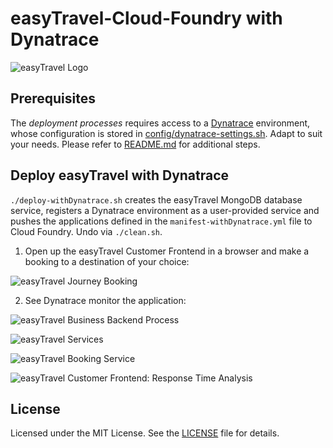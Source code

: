 # easyTravel-Cloud-Foundry with Dynatrace

![easyTravel Logo](https://github.com/dynatrace-innovationlab/easyTravel-Builder/blob/images/easyTravel-logo.png)

## Prerequisites

The *deployment processes* requires access to a [Dynatrace](http://www.dynatrace.com/en/ruxit/) environment, whose configuration is stored in [config/dynatrace-settings.sh](https://github.com/dynatrace-innovationlab/easyTravel-Cloud-Foundry/blob/master/config/dynatrace-settings.sh). Adapt to suit your needs. Please refer to [README.md](https://github.com/dynatrace-innovationlab/easyTravel-Cloud-Foundry/blob/master/README.md) for additional steps.

## Deploy easyTravel with Dynatrace

`./deploy-withDynatrace.sh` creates the easyTravel MongoDB database service, registers a Dynatrace environment as a user-provided service and pushes the applications defined in the `manifest-withDynatrace.yml` file to Cloud Foundry. Undo via `./clean.sh`.

1) Open up the easyTravel Customer Frontend in a browser and make a booking to a destination of your choice:

![easyTravel Journey Booking](https://github.com/dynatrace-innovationlab/easyTravel-Cloud-Foundry/blob/images/easytravel-booking.png)

2) See Dynatrace monitor the application:

![easyTravel Business Backend Process](https://github.com/dynatrace-innovationlab/easyTravel-Cloud-Foundry/blob/images/ruxit-easytravel-backend-process.png)

![easyTravel Services](https://github.com/dynatrace-innovationlab/easyTravel-Cloud-Foundry/blob/images/ruxit-easytravel-services.png)

![easyTravel Booking Service](https://github.com/dynatrace-innovationlab/easyTravel-Cloud-Foundry/blob/images/ruxit-easytravel-booking-service.png)

![easyTravel Customer Frontend: Response Time Analysis](https://github.com/dynatrace-innovationlab/easyTravel-Cloud-Foundry/blob/images/ruxit-easytravel-frontend-rta.png)

## License

Licensed under the MIT License. See the [LICENSE](https://github.com/dynatrace-innovationlab/easyTravel-Cloud-Foundry/blob/master/LICENSE) file for details.
